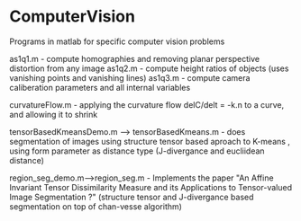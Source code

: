 # ComputerVision

Programs in matlab for specific computer vision problems

as1q1.m - compute homographies and removing planar perspective distortion from any image
as1q2.m - compute height ratios of objects (uses vanishing points and vanishing lines)
as1q3.m - compute camera caliberation parameters and all internal variables

curvatureFlow.m - applying the curvature flow delC/delt = -k.n to a curve, and allowing it to shrink

tensorBasedKmeansDemo.m --> tensorBasedKmeans.m - does segmentation of images using structure tensor based aproach to K-means , using form parameter as distance type (J-divergance and eucliidean distance) 

region_seg_demo.m-->region_seg.m - Implements the paper "An Affine Invariant Tensor Dissimilarity Measure and its Applications to Tensor-valued Image Segmentation ?" (structure tensor and J-divergance based segmentation on top of chan-vesse algorithm)